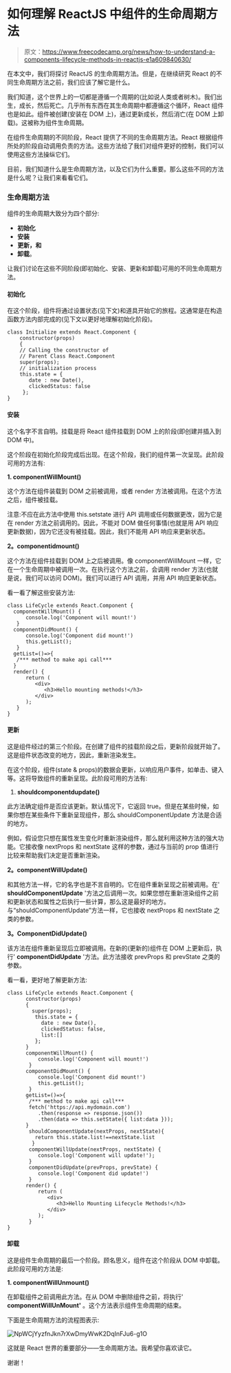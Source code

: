 # 如何理解 ReactJS 中组件的生命周期方法

> 原文：<https://www.freecodecamp.org/news/how-to-understand-a-components-lifecycle-methods-in-reactjs-e1a609840630/>

在本文中，我们将探讨 ReactJS 的生命周期方法。但是，在继续研究 React 的不同生命周期方法之前，我们应该了解它是什么。

我们知道，这个世界上的一切都是遵循一个周期的(比如说人类或者树木)。我们出生，成长，然后死亡。几乎所有东西在其生命周期中都遵循这个循环，React 组件也是如此。组件被创建(安装在 DOM 上)，通过更新成长，然后消亡(在 DOM 上卸载)。这被称为组件生命周期。

在组件生命周期的不同阶段，React 提供了不同的生命周期方法。React 根据组件所处的阶段自动调用负责的方法。这些方法给了我们对组件更好的控制，我们可以使用这些方法操纵它们。

目前，我们知道什么是生命周期方法，以及它们为什么重要。那么这些不同的方法是什么呢？让我们来看看它们。

### 生命周期方法

组件的生命周期大致分为四个部分:

*   **初始化**
*   **安装**
*   **更新，和**
*   **卸载**。

让我们讨论在这些不同阶段(即初始化、安装、更新和卸载)可用的不同生命周期方法。

#### **初始化**

在这个阶段，组件将通过设置状态(见下文)和道具开始它的旅程。这通常是在构造函数方法内部完成的(见下文以更好地理解初始化阶段)。

```
class Initialize extends React.Component {
    constructor(props)
    {
    // Calling the constructor of
    // Parent Class React.Component
    super(props);
    // initialization process
    this.state = {
       date : new Date(),
       clickedStatus: false
     };
}
```

#### **安装**

这个名字不言自明。挂载是将 React 组件挂载到 DOM 上的阶段(即创建并插入到 DOM 中)。

这个阶段在初始化阶段完成后出现。在这个阶段，我们的组件第一次呈现。此阶段可用的方法有:

**1\. componentWillMount()**

这个方法在组件装载到 DOM 之前被调用，或者 render 方法被调用。在这个方法之后，组件被挂载。

注意:不应在此方法中使用 this.setstate 进行 API 调用或任何数据更改，因为它是在 render 方法之前调用的。因此，不能对 DOM 做任何事情(也就是用 API 响应更新数据)，因为它还没有被挂载。因此，我们不能用 API 响应来更新状态。

**2。componentidmount()**

这个方法在组件挂载到 DOM 上之后被调用。像 componentWillMount 一样，它在一个生命周期中被调用一次。在执行这个方法之前，会调用 render 方法(也就是说，我们可以访问 DOM)。我们可以进行 API 调用，并用 API 响应更新状态。

看一看了解这些安装方法:

```
class LifeCycle extends React.Component {
  componentWillMount() {
      console.log('Component will mount!')
   }
  componentDidMount() {
      console.log('Component did mount!')
      this.getList();
   }
  getList=()=>{
   /*** method to make api call***
  }
  render() {
      return (
         <div>
            <h3>Hello mounting methods!</h3>
         </div>
      );
   }
}
```

#### **更新**

这是组件经过的第三个阶段。在创建了组件的挂载阶段之后，更新阶段就开始了。这是组件状态改变的地方，因此，重新渲染发生。

在这个阶段，组件(state & props)的数据会更新，以响应用户事件，如单击、键入等。这将导致组件的重新呈现。此阶段可用的方法有:

1.  **shouldcomponentdupdate()**

此方法确定组件是否应该更新。默认情况下，它返回 true。但是在某些时候，如果你想在某些条件下重新呈现组件，那么 shouldComponentUpdate 方法是合适的地方。

例如，假设您只想在属性发生变化时重新渲染组件，那么就利用这种方法的强大功能。它接收像 nextProps 和 nextState 这样的参数，通过与当前的 prop 值进行比较来帮助我们决定是否重新渲染。

**2。componentWillUpdate()**

和其他方法一样，它的名字也是不言自明的。它在组件重新呈现之前被调用。在' **shouldComponentUpdate** '方法之后调用一次。如果您想在重新渲染组件之前和更新状态和属性之后执行一些计算，那么这是最好的地方。与“shouldComponentUpdate”方法一样，它也接收 nextProps 和 nextState 之类的参数。

**3。ComponentDidUpdate()**

该方法在组件重新呈现后立即被调用。在新的(更新的)组件在 DOM 上更新后，执行' **componentDidUpdate** '方法。此方法接收 prevProps 和 prevState 之类的参数。

看一看，更好地了解更新方法:

```
class LifeCycle extends React.Component {
      constructor(props)
      {
        super(props);
         this.state = {
           date : new Date(),
           clickedStatus: false,
           list:[]
         };
      }
      componentWillMount() {
          console.log('Component will mount!')
       }
      componentDidMount() {
          console.log('Component did mount!')
          this.getList();
       }
      getList=()=>{
       /*** method to make api call***
       fetch('https://api.mydomain.com')
          .then(response => response.json())
          .then(data => this.setState({ list:data }));
      }
       shouldComponentUpdate(nextProps, nextState){
         return this.state.list!==nextState.list
        }
       componentWillUpdate(nextProps, nextState) {
          console.log('Component will update!');
       }
       componentDidUpdate(prevProps, prevState) {
          console.log('Component did update!')
       }
      render() {
          return (
             <div>
                <h3>Hello Mounting Lifecycle Methods!</h3>
             </div>
          );
       }
}
```

#### **卸载**

这是组件生命周期的最后一个阶段。顾名思义，组件在这个阶段从 DOM 中卸载。此阶段可用的方法是:

**1\. componentWillUnmount()**

在卸载组件之前调用此方法。在从 DOM 中删除组件之前，将执行' **componentWillUnMount'** 。这个方法表示组件生命周期的结束。

下面是生命周期方法的流程图表示:

![NpWCjYyzfnJkn7rXwDmyWwK2DqInFJu6-g1O](img/f049675280b3a8bceb3178449287e786.png)

这就是 React 世界的重要部分——生命周期方法。我希望你喜欢读它。

谢谢！